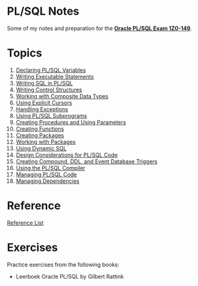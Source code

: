 # PL/SQL Notes

Some of my notes and preparation for the **[Oracle PL/SQL Exam 1Z0-149](https://education.oracle.com/oracle-database-program-with-pl-sql/pexam_1Z0-149)**.

# Topics

1. [Declaring PL/SQL Variables](./1z0-149_topics/1_declaring_variables.md)
1. [Writing Executable Statements](./1z0-149_topics/2_writing_statements.md)
1. [Writing SQL in PL/SQL](./1z0-149_topics/3_sql_in_plsql.md)
1. [Writing Control Structures](./1z0-149_topics/4_control_structures.md)
1. [Working with Composite Data Types](./1z0-149_topics/5_composite_datatypes.md)
1. [Using Explicit Cursors](./1z0-149_topics/6_cursors.md)
1. [Handling Exceptions](./1z0-149_topics/7_exceptions.md)
1. [Using PL/SQL Subprograms](./1z0-149_topics/8_subprograms.md)
1. [Creating Procedures and Using Parameters](./1z0-149_topics/9_procedures.md)
1. [Creating Functions](./1z0-149_topics/10_functions.md)
1. [Creating Packages](./1z0-149_topics/11_create_packages.md)
1. [Working with Packages](./1z0-149_topics/12_work_packages.md)
1. [Using Dynamic SQL](./1z0-149_topics/13_dynamic_sql.md)
1. [Design Considerations for PL/SQL Code](./1z0-149_topics/14_design_considerations.md)
1. [Creating Compound, DDL, and Event Database Triggers](./1z0-149_topics/15_triggers.md)
1. [Using the PL/SQL Compiler](./1z0-149_topics/16_plsql_compiler.md)
1. [Managing PL/SQL Code](./1z0-149_topics/17_managing_code.md)
1. [Managing Dependencies](./1z0-149_topics/18_dependencies.md)

# Reference

[Reference List](./1z0-149_topics/references.md)

# Exercises

Practice exercises from the following books:
* Leerboek Oracle PL/SQL by Gilbert Rattink
